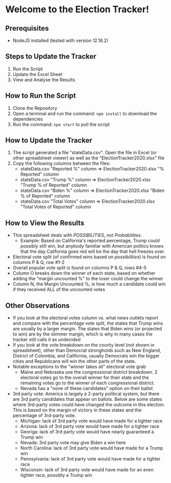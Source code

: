 # Welcome to the Election Tracker!

## Prerequisites
- NodeJS installed (tested with version 12.16.2)

## Steps to Update the Tracker
1. Run the Script
2. Update the Excel Sheet
3. View and Analyse the Results

## How to Run the Script
1. Clone the Repository
2. Open a terminal and run the command: `npm install` to download the dependencies
3. Run the command: `npm start` to pull the script

## How to Update the Tracker
1. The script generated a file "stateData.csv". Open the file in Excel (or other spreadsheet viewer) as well as the "ElectionTracker2020.xlsx" file
2. Copy the following columns between the files:
    - stateData.csv "Reported %" column => ElectionTracker2020.xlsx "% Reported" column
    - stateData.csv "Trump %" column => ElectionTracker2020.xlsx "Trump % of Reported" column
    - stateData.csv "Biden %" column => ElectionTracker2020.xlsx "Biden % of Reported" column
    - stateData.csv "Total Votes" column => ElectionTracker2020.xlsx "Total Votes of Reported" column
  
 ## How to View the Results
 - This spreadsheet deals with *POSSIBILITIES*, not _Probabilities_. 
    - Example: Based on California's reported percentage, Trump could possibly still win, but anybody familiar with American politics knows that the day California goes red will be the day that hell freezes over.
 - Electoral vote split (of confirmed wins based on _possibilities_) is found on columns P & Q, row #1-2
 - Overall popular vote split is found on columns P & Q, rows #4-5
 - Column O breaks down the winner of each state, based on whether adding the "margin uncounted %" to the loser could change the winner
 - Column N, the Margin Uncounted %, is how much a candidate could win if they received ALL of the uncounted votes
 
 ## Other Observations
 - If you look at the electoral votes column vs. what news outlets report and compare with the percentage vote split, the states that Trump wins are usually by a larger margin. The states that Biden wins (or projected to win) are by the slimmer margin, which is why in many cases the tracker still calls it as undecided
 - If you look at the vote breakdown on the county level (not shown in spreadsheet), other than Democrat strongholds such as New England, District of Colombia, and California, usually Democrats win the bigger cities and Republicans will win the other parts of the state.
 - Notable exceptions to the "winner takes all" electoral vote grab
    - Maine and Nebraska use the congressional district breakdown. 2 electoral votes go to the overall winner for their state and the remaining votes go to the winner of each congressional district.
    - Nevada has a "none of these candidates" option on their ballot
 - 3rd party vote: America is largely a 2-party political system, but there are 3rd party candidates that appear on ballots. Below are some states where 3rd-party votes could have changed the outcome in this election. This is based on the margin of victory in these states and the percentage of 3rd-party vote.
    - Michigan: lack of 3rd party vote would have made for a tighter race
    - Arizona: lack of 3rd party vote would have made for a tighter race
    - Georiga: lack of 3rd party vote would have nearly guaranteed a Trump win
    - Nevada: 3rd party vote may give Biden a win here
    - North Carolina: lack of 3rd party vote would have made for a Trump win
    - Pennsylvania: lack of 3rd party vote would have made for a tighter race
    - Wisconsin: lack of 3rd party vote would have made for an even tighter race, possibly a Trump win
